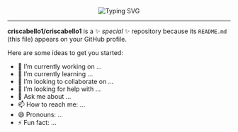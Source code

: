 <p align="center">
  <img src="https://readme-typing-svg.demolab.com?font=Monsterrat&size=28&duration=2000&pause=1000&color=22AFF7&center=true&vCenter=true&width=435&lines=Hi!+I'm+Crist%C3%B3bal+Cabello;Hola!+Soy+Crist%C3%B3bal+Cabello" alt="Typing SVG" />
</p>
<hr>

**criscabello1/criscabello1** is a ✨ _special_ ✨ repository because its `README.md` (this file) appears on your GitHub profile.

Here are some ideas to get you started:

- 🔭 I’m currently working on ...
- 🌱 I’m currently learning ...
- 👯 I’m looking to collaborate on ...
- 🤔 I’m looking for help with ...
- 💬 Ask me about ...
- 📫 How to reach me: ...
- 😄 Pronouns: ...
- ⚡ Fun fact: ...

